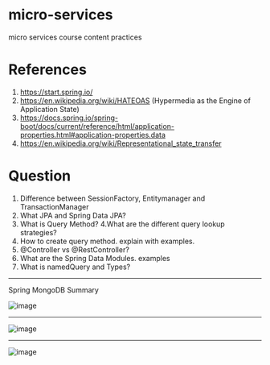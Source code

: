 # micro-services
micro services course content practices

# References
1. https://start.spring.io/
2. https://en.wikipedia.org/wiki/HATEOAS (Hypermedia as the Engine of Application State)
3. https://docs.spring.io/spring-boot/docs/current/reference/html/application-properties.html#application-properties.data
4. https://en.wikipedia.org/wiki/Representational_state_transfer

# Question
1. Difference between SessionFactory, Entitymanager and TransactionManager
2. What JPA and Spring Data JPA?
3. What is Query Method?
4.What are the different query lookup strategies?
5. How to create query method. explain with examples.
6. @Controller vs @RestController?
7. What are the Spring Data Modules. examples
8. What is namedQuery and Types?

---
Spring MongoDB Summary

![image](https://user-images.githubusercontent.com/9821180/133039113-7c9009e3-16cf-4560-8e05-5203c49c8e2b.png)

---
![image](https://user-images.githubusercontent.com/9821180/133055640-c7586a1e-b28f-441d-84ec-5c7cf9f5647d.png)

---
![image](https://user-images.githubusercontent.com/9821180/133056119-d4fa2b3a-89c3-4ba7-aecc-51f6b15b08fd.png)


